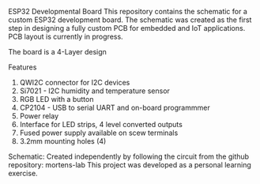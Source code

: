 ESP32 Developmental Board
This repository contains the schematic for a custom ESP32 development board. The schematic was created as the first step in designing a fully custom PCB for embedded and IoT applications. PCB layout is currently in progress.

The board is a 4-Layer design

Features
1. QWI2C connector for I2C devices
2. Si7021 - I2C humidity and temperature sensor
3. RGB LED with a button
4. CP2104 - USB to serial UART and on-board programmmer
5. Power relay
6. Interface for LED strips, 4 level converted outputs
7. Fused power supply available on scew terminals
8. 3.2mm mounting holes (4)

Schematic: Created independently by following the circuit from the github repository: mortens-lab
This project was developed as a personal learning exercise.
